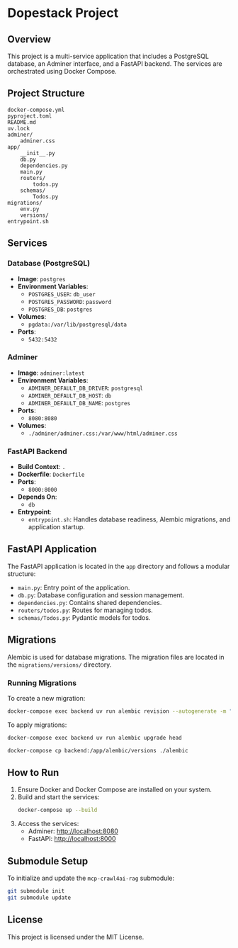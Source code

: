 # Dopestack Project

## Overview
This project is a multi-service application that includes a PostgreSQL database, an Adminer interface, and a FastAPI backend. The services are orchestrated using Docker Compose.

## Project Structure
```
docker-compose.yml
pyproject.toml
README.md
uv.lock
adminer/
    adminer.css
app/
    __init__.py
    db.py
    dependencies.py
    main.py
    routers/
        todos.py
    schemas/
        Todos.py
migrations/
    env.py
    versions/
entrypoint.sh
```

## Services

### Database (PostgreSQL)
- **Image**: `postgres`
- **Environment Variables**:
  - `POSTGRES_USER`: `db_user`
  - `POSTGRES_PASSWORD`: `password`
  - `POSTGRES_DB`: `postgres`
- **Volumes**:
  - `pgdata:/var/lib/postgresql/data`
- **Ports**:
  - `5432:5432`

### Adminer
- **Image**: `adminer:latest`
- **Environment Variables**:
  - `ADMINER_DEFAULT_DB_DRIVER`: `postgresql`
  - `ADMINER_DEFAULT_DB_HOST`: `db`
  - `ADMINER_DEFAULT_DB_NAME`: `postgres`
- **Ports**:
  - `8080:8080`
- **Volumes**:
  - `./adminer/adminer.css:/var/www/html/adminer.css`

### FastAPI Backend
- **Build Context**: `.`
- **Dockerfile**: `Dockerfile`
- **Ports**:
  - `8000:8000`
- **Depends On**:
  - `db`
- **Entrypoint**:
  - `entrypoint.sh`: Handles database readiness, Alembic migrations, and application startup.

## FastAPI Application
The FastAPI application is located in the `app` directory and follows a modular structure:

- `main.py`: Entry point of the application.
- `db.py`: Database configuration and session management.
- `dependencies.py`: Contains shared dependencies.
- `routers/todos.py`: Routes for managing todos.
- `schemas/Todos.py`: Pydantic models for todos.

## Migrations
Alembic is used for database migrations. The migration files are located in the `migrations/versions/` directory.

### Running Migrations
To create a new migration:
```bash
docker-compose exec backend uv run alembic revision --autogenerate -m "migration message"
```

To apply migrations:
```bash
docker-compose exec backend uv run alembic upgrade head
```

```bash
docker-compose cp backend:/app/alembic/versions ./alembic
```

## How to Run
1. Ensure Docker and Docker Compose are installed on your system.
2. Build and start the services:
   ```bash
   docker-compose up --build
   ```
3. Access the services:
   - Adminer: [http://localhost:8080](http://localhost:8080)
   - FastAPI: [http://localhost:8000](http://localhost:8000)

## Submodule Setup
To initialize and update the `mcp-crawl4ai-rag` submodule:

```bash
git submodule init
git submodule update
```

## License
This project is licensed under the MIT License.
